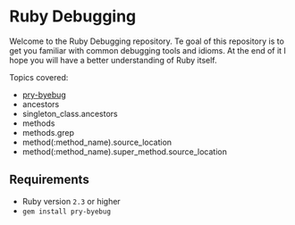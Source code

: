 # Ruby Debugging

Welcome to the Ruby Debugging repository. Te goal of this repository is to get
you familiar with common debugging tools and idioms. At the end of it I hope you
will have a better understanding of Ruby itself.

Topics covered:

* [pry-byebug](https://github.com/deivid-rodriguez/pry-byebug)
* ancestors
* singleton_class.ancestors
* methods
* methods.grep
* method(:method_name).source_location
* method(:method_name).super_method.source_location

## Requirements

* Ruby version `2.3` or higher
* `gem install pry-byebug`
